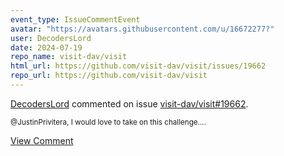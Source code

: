 ```yaml
---
event_type: IssueCommentEvent
avatar: "https://avatars.githubusercontent.com/u/16672277?"
user: DecodersLord
date: 2024-07-19
repo_name: visit-dav/visit
html_url: https://github.com/visit-dav/visit/issues/19662
repo_url: https://github.com/visit-dav/visit
---
```


<a href='https://github.com/DecodersLord' target='_blank'>DecodersLord</a> commented on issue <a href='https://github.com/visit-dav/visit/issues/19662' target='_blank'>visit-dav/visit#19662</a>.

<small>@JustinPrivitera, I would love to take on this challenge....</small>

<a href='https://github.com/visit-dav/visit/issues/19662' target='_blank'>View Comment</a>